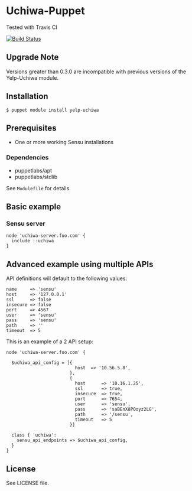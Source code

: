 # Uchiwa-Puppet

Tested with Travis CI

[![Build Status](https://travis-ci.org/Yelp/puppet-uchiwa.svg?branch=master)](https://travis-ci.org/Yelp/puppet-uchiwa)

## Upgrade Note

Versions greater than 0.3.0 are incompatible with previous versions of the Yelp-Uchiwa module.

## Installation

    $ puppet module install yelp-uchiwa

## Prerequisites
- One or more working Sensu installations

### Dependencies
- puppetlabs/apt
- puppetlabs/stdlib

See `Modulefile` for details.

## Basic example

### Sensu server

    node 'uchiwa-server.foo.com' {
      include ::uchiwa
    }

## Advanced example using multiple APIs

API definitions will default to the following values:

    name     => 'sensu'
    host     => '127.0.0.1'
    ssl      => false
    insecure => false
    port     => 4567
    user     => 'sensu'
    pass     => 'sensu'
    path     => ''
    timeout  => 5

This is an example of a 2 API setup:

    node 'uchiwa-server.foo.com' {

      $uchiwa_api_config = [{
                              host  => '10.56.5.8',
                            },
                            {
                              host      => '10.16.1.25',
                              ssl       => true,
                              insecure  => true,
                              port      => 7654,
                              user      => 'sensu',
                              pass      => 'saBEnX8PQoyz2LG',
                              path      => '/sensu',
                              timeout   => 5
                            }]

      class { 'uchiwa':
        sensu_api_endpoints => $uchiwa_api_config,
      }
    }

## License

See LICENSE file.

